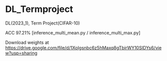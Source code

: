 # DL_Termproject
DL(2023_1), Term Project(CIFAR-10)

ACC 97.21% [inference_multi_mean.py / inference_multi_max.py]

Download weights at https://drive.google.com/file/d/1Xolgsnbc6z5hMaxq8gTbirWY10SlDYs6/view?usp=sharing

